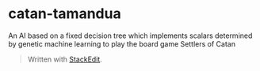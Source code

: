 
# catan-tamandua

An AI based on a fixed decision tree which implements scalars determined by genetic machine learning to play the board game Settlers of Catan

> Written with [StackEdit](https://stackedit.io/).
<!--stackedit_data:
eyJoaXN0b3J5IjpbLTQ4MDg1NDU2MCwtMTkxMjMwOTQzOF19
-->